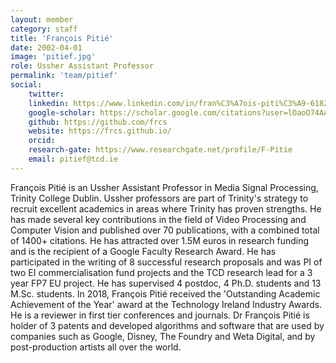 ```yaml
---
layout: member
category: staff
title: 'François Pitié'
date: 2002-04-01
image: 'pitief.jpg'
role: Ussher Assistant Professor
permalink: 'team/pitief'
social:
    twitter:
    linkedin: https://www.linkedin.com/in/fran%C3%A7ois-piti%C3%A9-6182718b/
    google-scholar: https://scholar.google.com/citations?user=lOaoO74AAAAJ&hl=en
    github: https://github.com/frcs
    website: https://frcs.github.io/
    orcid:
    research-gate: https://www.researchgate.net/profile/F-Pitie
    email: pitief@tcd.ie
---
```


François Pitié is an Ussher Assistant Professor in Media Signal Processing,
Trinity College Dublin. Ussher professors are part of Trinity's strategy to
recruit excellent academics in areas where Trinity has proven strengths. He has
made several key contributions in the field of Video Processing and Computer
Vision and published over 70 publications, with a combined total of 1400+
citations. He has attracted over 1.5M euros in research funding and is the
recipient of a Google Faculty Research Award. He has participated in the writing
of 8 successful research proposals and was PI of two EI commercialisation fund
projects and the TCD research lead for a 3 year FP7 EU project. He has
supervised 4 postdoc, 4 Ph.D. students and 13 M.Sc. students. In 2018, François
Pitié received the 'Outstanding Academic Achievement of the Year' award at the
Technology Ireland Industry Awards. He is a reviewer in first tier conferences
and journals. Dr François Pitié is holder of 3 patents and developed algorithms
and software that are used by companies such as Google, Disney, The Foundry and
Weta Digital, and by post-production artists all over the world.


